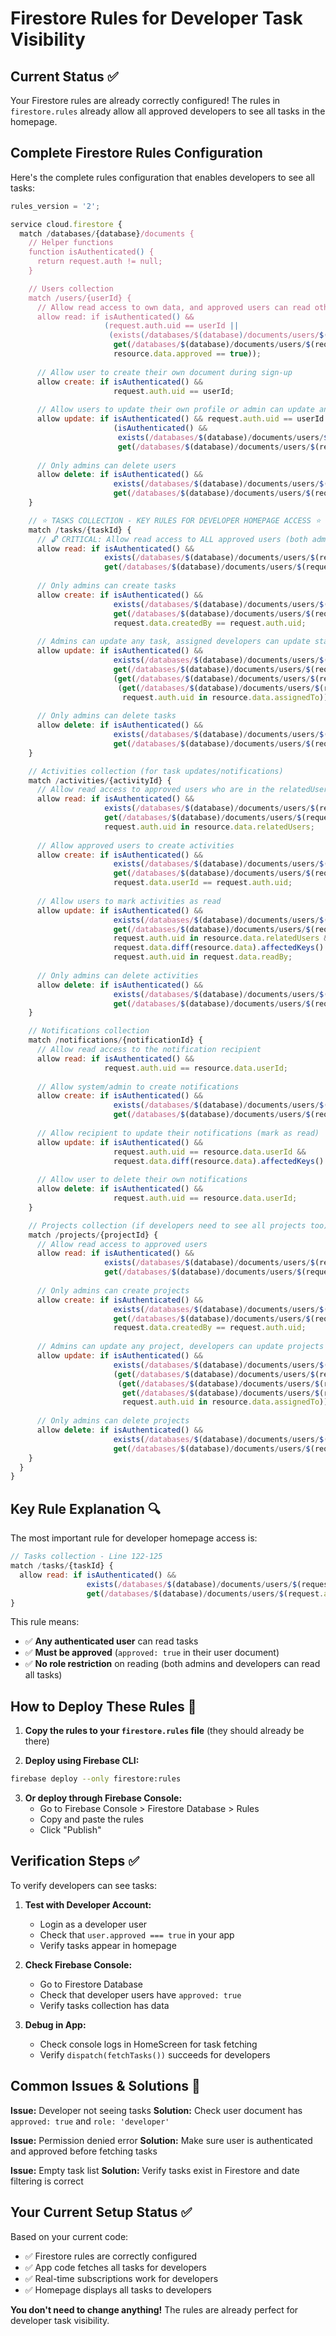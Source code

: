 # Firestore Rules for Developer Task Visibility

## Current Status ✅
Your Firestore rules are already correctly configured! The rules in `firestore.rules` already allow all approved developers to see all tasks in the homepage.

## Complete Firestore Rules Configuration

Here's the complete rules configuration that enables developers to see all tasks:

```javascript
rules_version = '2';

service cloud.firestore {
  match /databases/{database}/documents {
    // Helper functions
    function isAuthenticated() {
      return request.auth != null;
    }

    // Users collection
    match /users/{userId} {
      // Allow read access to own data, and approved users can read other approved users
      allow read: if isAuthenticated() && 
                     (request.auth.uid == userId || 
                      (exists(/databases/$(database)/documents/users/$(request.auth.uid)) &&
                       get(/databases/$(database)/documents/users/$(request.auth.uid)).data.approved == true &&
                       resource.data.approved == true));
      
      // Allow user to create their own document during sign-up
      allow create: if isAuthenticated() && 
                       request.auth.uid == userId;
      
      // Allow users to update their own profile or admin can update any user
      allow update: if isAuthenticated() && request.auth.uid == userId ||
                       (isAuthenticated() && 
                        exists(/databases/$(database)/documents/users/$(request.auth.uid)) &&
                        get(/databases/$(database)/documents/users/$(request.auth.uid)).data.role == 'admin');
      
      // Only admins can delete users
      allow delete: if isAuthenticated() && 
                       exists(/databases/$(database)/documents/users/$(request.auth.uid)) &&
                       get(/databases/$(database)/documents/users/$(request.auth.uid)).data.role == 'admin';
    }

    // ⭐ TASKS COLLECTION - KEY RULES FOR DEVELOPER HOMEPAGE ACCESS ⭐
    match /tasks/{taskId} {
      // 🔓 CRITICAL: Allow read access to ALL approved users (both admins and developers)
      allow read: if isAuthenticated() && 
                     exists(/databases/$(database)/documents/users/$(request.auth.uid)) &&
                     get(/databases/$(database)/documents/users/$(request.auth.uid)).data.approved == true;
      
      // Only admins can create tasks
      allow create: if isAuthenticated() && 
                       exists(/databases/$(database)/documents/users/$(request.auth.uid)) &&
                       get(/databases/$(database)/documents/users/$(request.auth.uid)).data.role == 'admin' &&
                       request.data.createdBy == request.auth.uid;
      
      // Admins can update any task, assigned developers can update status and comments
      allow update: if isAuthenticated() && 
                       exists(/databases/$(database)/documents/users/$(request.auth.uid)) &&
                       get(/databases/$(database)/documents/users/$(request.auth.uid)).data.approved == true &&
                       (get(/databases/$(database)/documents/users/$(request.auth.uid)).data.role == 'admin' ||
                        (get(/databases/$(database)/documents/users/$(request.auth.uid)).data.role == 'developer' &&
                         request.auth.uid in resource.data.assignedTo));
      
      // Only admins can delete tasks
      allow delete: if isAuthenticated() && 
                       exists(/databases/$(database)/documents/users/$(request.auth.uid)) &&
                       get(/databases/$(database)/documents/users/$(request.auth.uid)).data.role == 'admin';
    }

    // Activities collection (for task updates/notifications)
    match /activities/{activityId} {
      // Allow read access to approved users who are in the relatedUsers array
      allow read: if isAuthenticated() && 
                     exists(/databases/$(database)/documents/users/$(request.auth.uid)) &&
                     get(/databases/$(database)/documents/users/$(request.auth.uid)).data.approved == true &&
                     request.auth.uid in resource.data.relatedUsers;
      
      // Allow approved users to create activities
      allow create: if isAuthenticated() && 
                       exists(/databases/$(database)/documents/users/$(request.auth.uid)) &&
                       get(/databases/$(database)/documents/users/$(request.auth.uid)).data.approved == true &&
                       request.data.userId == request.auth.uid;
      
      // Allow users to mark activities as read
      allow update: if isAuthenticated() && 
                       exists(/databases/$(database)/documents/users/$(request.auth.uid)) &&
                       get(/databases/$(database)/documents/users/$(request.auth.uid)).data.approved == true &&
                       request.auth.uid in resource.data.relatedUsers &&
                       request.data.diff(resource.data).affectedKeys().hasOnly(['readBy']) &&
                       request.auth.uid in request.data.readBy;
      
      // Only admins can delete activities
      allow delete: if isAuthenticated() && 
                       exists(/databases/$(database)/documents/users/$(request.auth.uid)) &&
                       get(/databases/$(database)/documents/users/$(request.auth.uid)).data.role == 'admin';
    }

    // Notifications collection
    match /notifications/{notificationId} {
      // Allow read access to the notification recipient
      allow read: if isAuthenticated() && 
                     request.auth.uid == resource.data.userId;
      
      // Allow system/admin to create notifications
      allow create: if isAuthenticated() && 
                       exists(/databases/$(database)/documents/users/$(request.auth.uid)) &&
                       get(/databases/$(database)/documents/users/$(request.auth.uid)).data.role == 'admin';
      
      // Allow recipient to update their notifications (mark as read)
      allow update: if isAuthenticated() && 
                       request.auth.uid == resource.data.userId &&
                       request.data.diff(resource.data).affectedKeys().hasOnly(['read']);
      
      // Allow user to delete their own notifications
      allow delete: if isAuthenticated() && 
                       request.auth.uid == resource.data.userId;
    }

    // Projects collection (if developers need to see all projects too)
    match /projects/{projectId} {
      // Allow read access to approved users
      allow read: if isAuthenticated() && 
                     exists(/databases/$(database)/documents/users/$(request.auth.uid)) &&
                     get(/databases/$(database)/documents/users/$(request.auth.uid)).data.approved == true;
      
      // Only admins can create projects
      allow create: if isAuthenticated() && 
                       exists(/databases/$(database)/documents/users/$(request.auth.uid)) &&
                       get(/databases/$(database)/documents/users/$(request.auth.uid)).data.role == 'admin' &&
                       request.data.createdBy == request.auth.uid;
      
      // Admins can update any project, developers can update projects they're assigned to
      allow update: if isAuthenticated() && 
                       exists(/databases/$(database)/documents/users/$(request.auth.uid)) &&
                       (get(/databases/$(database)/documents/users/$(request.auth.uid)).data.role == 'admin' ||
                        (get(/databases/$(database)/documents/users/$(request.auth.uid)).data.role == 'developer' && 
                         get(/databases/$(database)/documents/users/$(request.auth.uid)).data.approved == true &&
                         request.auth.uid in resource.data.assignedTo));
      
      // Only admins can delete projects
      allow delete: if isAuthenticated() && 
                       exists(/databases/$(database)/documents/users/$(request.auth.uid)) &&
                       get(/databases/$(database)/documents/users/$(request.auth.uid)).data.role == 'admin';
    }
  }
}
```

## Key Rule Explanation 🔍

The most important rule for developer homepage access is:

```javascript
// Tasks collection - Line 122-125
match /tasks/{taskId} {
  allow read: if isAuthenticated() && 
                 exists(/databases/$(database)/documents/users/$(request.auth.uid)) &&
                 get(/databases/$(database)/documents/users/$(request.auth.uid)).data.approved == true;
}
```

This rule means:
- ✅ **Any authenticated user** can read tasks
- ✅ **Must be approved** (`approved: true` in their user document)
- ✅ **No role restriction** on reading (both admins and developers can read all tasks)

## How to Deploy These Rules 🚀

1. **Copy the rules to your `firestore.rules` file** (they should already be there)

2. **Deploy using Firebase CLI:**
```bash
firebase deploy --only firestore:rules
```

3. **Or deploy through Firebase Console:**
   - Go to Firebase Console > Firestore Database > Rules
   - Copy and paste the rules
   - Click "Publish"

## Verification Steps ✅

To verify developers can see tasks:

1. **Test with Developer Account:**
   - Login as a developer user
   - Check that `user.approved === true` in your app
   - Verify tasks appear in homepage

2. **Check Firebase Console:**
   - Go to Firestore Database
   - Check that developer users have `approved: true`
   - Verify tasks collection has data

3. **Debug in App:**
   - Check console logs in HomeScreen for task fetching
   - Verify `dispatch(fetchTasks())` succeeds for developers

## Common Issues & Solutions 🔧

**Issue:** Developer not seeing tasks
**Solution:** Check user document has `approved: true` and `role: 'developer'`

**Issue:** Permission denied error
**Solution:** Make sure user is authenticated and approved before fetching tasks

**Issue:** Empty task list
**Solution:** Verify tasks exist in Firestore and date filtering is correct

## Your Current Setup Status ✅

Based on your current code:
- ✅ Firestore rules are correctly configured
- ✅ App code fetches all tasks for developers
- ✅ Real-time subscriptions work for developers
- ✅ Homepage displays all tasks to developers

**You don't need to change anything!** The rules are already perfect for developer task visibility.
